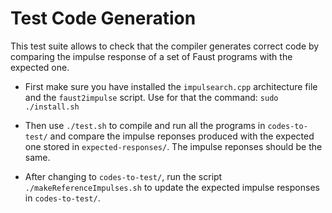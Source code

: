 # Test Code Generation #

This test suite allows to check that the compiler generates correct code by comparing the impulse response of a set of Faust programs with the expected one.

- First make sure you have installed the `impulsearch.cpp` architecture file and the `faust2impulse` script. Use for that the command: `sudo ./install.sh`
	
- Then use `./test.sh` to compile and run all the programs in `codes-to-test/` and compare the impulse reponses produced with the expected one stored in `expected-responses/`. The impulse reponses should be the same.

- After changing to `codes-to-test/`, run the script `./makeReferenceImpulses.sh` to update the expected impulse responses in `codes-to-test/`.

